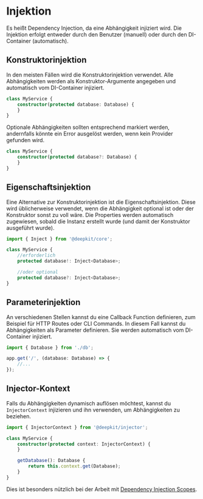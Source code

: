# Injektion

Es heißt Dependency Injection, da eine Abhängigkeit injiziert wird. Die Injektion erfolgt entweder durch den Benutzer (manuell) oder durch den DI-Container (automatisch).

## Konstruktorinjektion

In den meisten Fällen wird die Konstruktorinjektion verwendet. Alle Abhängigkeiten werden als Konstruktor-Argumente angegeben und automatisch vom DI-Container injiziert.

```typescript
class MyService {
    constructor(protected database: Database) {
    }
}
```

Optionale Abhängigkeiten sollten entsprechend markiert werden, andernfalls könnte ein Error ausgelöst werden, wenn kein Provider gefunden wird.

```typescript
class MyService {
    constructor(protected database?: Database) {
    }
}
```

## Eigenschaftsinjektion

Eine Alternative zur Konstruktorinjektion ist die Eigenschaftsinjektion. Diese wird üblicherweise verwendet, wenn die Abhängigkeit optional ist oder der Konstruktor sonst zu voll wäre. Die Properties werden automatisch zugewiesen, sobald die Instanz erstellt wurde (und damit der Konstruktor ausgeführt wurde).

```typescript
import { Inject } from '@deepkit/core';

class MyService {
    //erforderlich
    protected database!: Inject<Database>;

    //oder optional
    protected database?: Inject<Database>;
}
```

## Parameterinjektion

An verschiedenen Stellen kannst du eine Callback Function definieren, zum Beispiel für HTTP Routes oder CLI Commands. In diesem Fall kannst du Abhängigkeiten als Parameter definieren.
Sie werden automatisch vom DI-Container injiziert.

```typescript
import { Database } from './db';

app.get('/', (database: Database) => {
    //...
});
```

## Injector-Kontext

Falls du Abhängigkeiten dynamisch auflösen möchtest, kannst du `InjectorContext` injizieren und ihn verwenden, um Abhängigkeiten zu beziehen.

```typescript
import { InjectorContext } from '@deepkit/injector';

class MyService {
    constructor(protected context: InjectorContext) {
    }

    getDatabase(): Database {
        return this.context.get(Database);
    }
}
```

Dies ist besonders nützlich bei der Arbeit mit [Dependency Injection Scopes](./scopes.md).